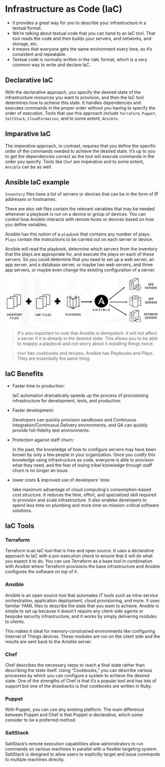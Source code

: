# Infrastructure as Code (IaC)
- It provides a great way for you to describe your infrastructure in a textual format. 
- We’re talking about textual code that you can hand to an IaC tool. That tool reads the code and then builds your servers, and networks, and storage, etc.
- it means that everyone gets the same environment every time, so it’s consistent and repeatable. 
- Textual code is normally written in the `YAML` format, which is a very common way to write and declare IaC. 

## Declarative IaC
With the declarative approach, you specify the desired state of the infrastructure resources you want to provision, and then the IaC tool determines how to achieve this state. It handles dependencies and executes commands in the proper order without you having to specify the order of execution. Tools that use this approach include `Terraform`, `Puppet`, `SaltStack`, `CloudFormation`, and to some extent, `Ansible`. 

## Imparative IaC
The imperative approach, in contrast, requires that you define the specific order of the commands needed to achieve the desired state. It’s up to you to get the dependencies correct as the tool will execute commands in the order you specify. Tools like `Chef` are imperative and to some extent, `Ansible` can be as well.

## Ansible IaC example
`Inventory` files have a list of servers or devices that can be in the form of IP addresses or hostnames. 

There are also `VAR` files contain the relevant variables that may be needed whenever a playbook is run on a device or group of devices. You can control how Ansible interacts with remote hosts or devices based on how you define variables. 

Ansible has this notion of a `playbook` that contains any number of plays. `Plays` contain the instructions to be carried out on each server or device. 

Ansible will read the playbook, determine which servers from the inventory that the plays are appropriate for, and execute the plays on each of these servers. So you could determine that you need to set up a web server, an app server, and a database server, or maybe two web servers, and three app servers, or maybe even change the existing configuration of a server.

![](/img/ansible.png)

> It's also important to note that Ansible is idempotent. It will not affect a server if it is already in the desired state. This allows you to be able to reapply a playbook and not worry about it installing things twice.

> `Chef` has cookbooks and recipes, Ansible has Playbooks and Plays. They are essentially the same thing.

## IaC Benefits
- Faster time to production:
  
  IaC automation dramatically speeds up the process of provisioning infrastructure for development, tests, and production.
- Faster development:
  
  Developers can quickly provision sandboxes and Continuous Integration/Continuous Delivery environments, and QA can quickly provide full-fidelity test environments. 
- Protection against staff churn:
  
  In the past, the knowledge of how to configure servers may have been known by only a few people in your organization. Once you codify this knowledge using infrastructure as code, everyone is able to provision what they need, and the fear of losing tribal knowledge through staff churn is no longer an issue. 
- lower costs & improved use of developers' time:
  
  take maximum advantage of cloud computing's consumption-based cost structure. It reduces the time, effort, and specialized skill required to provision and scale infrastructure. It also enables developers to spend less time on plumbing and more time on mission-critical software solutions.

## IaC Tools

### Terraform
Terraform is an IaC tool that is free and open source. It uses a declarative approach to IaC with a pre-execution check to ensure that it will do what you expect it to do. You can use Terraform as a base tool in combination with Ansible where Terraform provisions the base infrastructure and Ansible configures the software on top of it. 

### Ansible
Ansible is an open source tool that automates IT tools such as intra-service orchestration, application deployment, cloud provisioning, and more. It uses familiar YAML files to describe the state that you want to achieve. Ansible is simple to set up because it doesn't require any client-side agents or bespoke security infrastructure, and it works by simply delivering modules to clients. 

This makes it ideal for memory-constrained environments like configuring Internet of Things devices. These modules are run on the client side and the results are sent back to the Ansible server. 

### Chef
Chef describes the necessary steps to reach a final state rather than describing the state itself. Using “Cookbooks,” you can describe various processes by which you can configure a system to achieve the desired state. One of the strengths of Chef is that it’s a popular tool and has lots of support but one of the drawbacks is that cookbooks are written in Ruby. 

### Puppet
With Puppet, you can use any existing platform. The main difference between Puppet and Chef is that Puppet is declarative, which some consider to be a preferred method. 

### SaltStack
SaltStack’s remote execution capabilities allow administrators to run commands on various machines in parallel with a flexible targeting system. SaltStack is designed to allow users to explicitly target and issue commands to multiple machines directly.